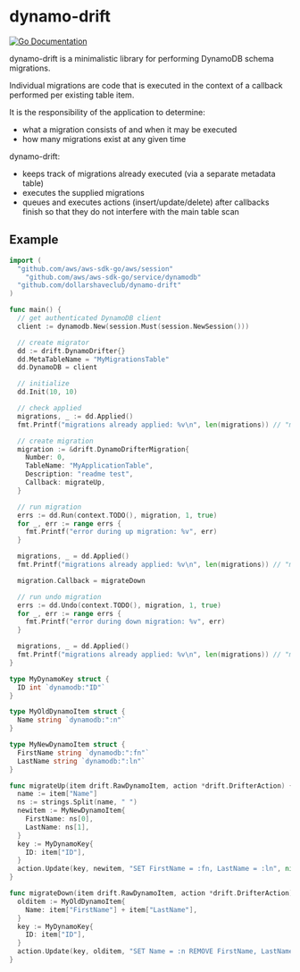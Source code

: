 # dynamo-drift
[![Go Documentation](http://img.shields.io/badge/go-documentation-blue.svg?style=flat-square)][godocs]

[godocs]: https://godoc.org/github.com/dollarshaveclub/dynamo-drift


dynamo-drift is a minimalistic library for performing DynamoDB schema migrations.

Individual migrations are code that is executed in the context of a callback performed per existing table item.

It is the responsibility of the application to determine:
- what a migration consists of and when it may be executed
- how many migrations exist at any given time

dynamo-drift:
- keeps track of migrations already executed (via a separate metadata table)
- executes the supplied migrations
- queues and executes actions (insert/update/delete) after callbacks finish so that they do not interfere with the main table scan

Example
-------

```go
import (
  "github.com/aws/aws-sdk-go/aws/session"
	"github.com/aws/aws-sdk-go/service/dynamodb"
  "github.com/dollarshaveclub/dynamo-drift"
)

func main() {
  // get authenticated DynamoDB client
  client := dynamodb.New(session.Must(session.NewSession()))

  // create migrator
  dd := drift.DynamoDrifter{}
  dd.MetaTableName = "MyMigrationsTable"
  dd.DynamoDB = client

  // initialize
  dd.Init(10, 10)

  // check applied
  migrations, _ := dd.Applied()
  fmt.Printf("migrations already applied: %v\n", len(migrations)) // "migrations already applied: 0"

  // create migration
  migration := &drift.DynamoDrifterMigration{
    Number: 0,
    TableName: "MyApplicationTable",
    Description: "readme test",
    Callback: migrateUp,
  }

  // run migration
  errs := dd.Run(context.TODO(), migration, 1, true)
  for _, err := range errs {
    fmt.Printf("error during up migration: %v", err)
  }

  migrations, _ = dd.Applied()
  fmt.Printf("migrations already applied: %v\n", len(migrations)) // "migrations already applied: 1"

  migration.Callback = migrateDown

  // run undo migration
  errs := dd.Undo(context.TODO(), migration, 1, true)
  for _, err := range errs {
    fmt.Printf("error during down migration: %v", err)
  }

  migrations, _ = dd.Applied()
  fmt.Printf("migrations already applied: %v\n", len(migrations)) // "migrations already applied: 0"
}

type MyDynamoKey struct {
  ID int `dynamodb:"ID"`
}

type MyOldDynamoItem struct {
  Name string `dynamodb:":n"`
}

type MyNewDynamoItem struct {
  FirstName string `dynamodb:":fn"`
  LastName string `dynamodb:":ln"`
}

func migrateUp(item drift.RawDynamoItem, action *drift.DrifterAction) {
  name := item["Name"]
  ns := strings.Split(name, " ")
  newitem := MyNewDynamoItem{
    FirstName: ns[0],
    LastName: ns[1],
  }
  key := MyDynamoKey{
    ID: item["ID"],
  }
  action.Update(key, newitem, "SET FirstName = :fn, LastName = :ln", nil, "")
}

func migrateDown(item drift.RawDynamoItem, action *drift.DrifterAction) {
  olditem := MyOldDynamoItem{
    Name: item["FirstName"] + item["LastName"],
  }
  key := MyDynamoKey{
    ID: item["ID"],
  }
  action.Update(key, olditem, "SET Name = :n REMOVE FirstName, LastName", nil, "")
}
```
